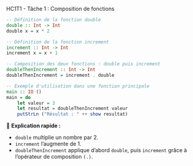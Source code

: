 HC1T1 - Tâche 1 : Composition de fonctions
```haskell
-- Définition de la fonction double
double :: Int -> Int
double x = x * 2

-- Définition de la fonction increment
increment :: Int -> Int
increment x = x + 1

-- Composition des deux fonctions : double puis increment
doubleThenIncrement :: Int -> Int
doubleThenIncrement = increment . double

-- Exemple d'utilisation dans une fonction principale
main :: IO ()
main = do
    let valeur = 3
    let resultat = doubleThenIncrement valeur
    putStrLn ("Résultat : " ++ show resultat)
```

📌 **Explication rapide :**
- `double` multiplie un nombre par 2.
- `increment` l’augmente de 1.
- `doubleThenIncrement` applique d’abord `double`, puis `increment` grâce à l’opérateur de composition `(.)`.

